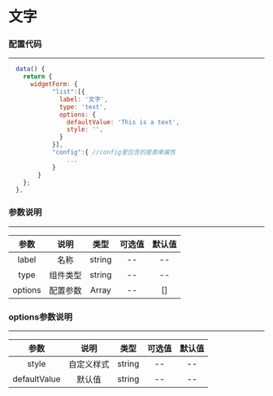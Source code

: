 <h1>文字</h1>


### 配置代码
---
```js
  data() {
    return {
      widgetForm: {
            "list":[{
              label: '文字',
              type: 'text',
              options: {
                defaultValue: 'This is a text',
                style: '',
              }
            }],
            "config":{ //config里包含的是表单属性
                ...
            }
        }
    };
  },
```

### 参数说明
---
| 参数 | 说明 | 类型 | 可选值 | 默认值 |
| :-----------: | :--------------------: | :-----: | :-----: | :----: |
| label | 名称 | string |  -- |  --  |
| type | 组件类型 | string |  -- |  --  |
| options | 配置参数 | Array |  -- |   []  |

### options参数说明
---
| 参数 | 说明 | 类型 | 可选值 | 默认值 |
| :-----------: | :--------------------: | :-----: | :-----: | :----: |
| style | 自定义样式 | string | -- |  --  |
| defaultValue | 默认值 | string |  --  |  --  |

